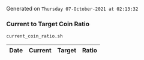 Generated on `Thursday 07-October-2021 at 02:13:32`

### Current to Target Coin Ratio
`current_coin_ratio.sh`

Date|Current|Target|Ratio
---|---|---|---
